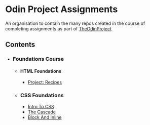 # Odin Project Assignments

An organisation to contain the many repos created in the course of completing assignments as part of [TheOdinProject](https://www.theodinproject.com)

## Contents

- ### Foundations Course
    - #### HTML Foundations
      - [Project: Recipes](https://github.com/OdinProjectAssignments/html-foundations_project-recipes)
    - ### CSS Foundations
      - [Intro To CSS](https://github.com/OdinProjectAssignments/css-foundations_intro-to-css)
      - [The Cascade](https://github.com/OdinProjectAssignments/css-foundations_the-cascade)
      - [Block And Inline](https://github.com/OdinProjectAssignmentsByPW80/css-foundations_block-and-inline)
